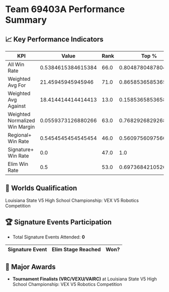 # Team 69403A Performance Summary

## 📈 Key Performance Indicators
| KPI | Value | Rank | Top % |
| --- | ----- | ---- | ----- |
| All Win Rate | 0.5384615384615384 | 66.0 | 0.8048780487804879 |
| Weighted Avg For | 21.45945945945946 | 71.0 | 0.8658536585365854 |
| Weighted Avg Against | 18.414414414414413 | 13.0 | 0.15853658536585366 |
| Weighted Normalized Win Margin | 0.0559373126880266 | 63.0 | 0.7682926829268293 |
| Regional+ Win Rate | 0.5454545454545454 | 46.0 | 0.5609756097560976 |
| Signature+ Win Rate | 0.0 | 47.0 | 1.0 |
| Elim Win Rate | 0.5 | 53.0 | 0.6973684210526315 |


## 🎯 Worlds Qualification
Louisiana State V5 High School Championship: VEX V5 Robotics Competition

## 🏆 Signature Events Participation
- Total Signature Events Attended: **0**

| Signature Event | Elim Stage Reached | Won? |
|:----------------|:-------------------|:----|


## 🥇 Major Awards
- **Tournament Finalists (VRC/VEXU/VAIRC)** at Louisiana State V5 High School Championship: VEX V5 Robotics Competition

